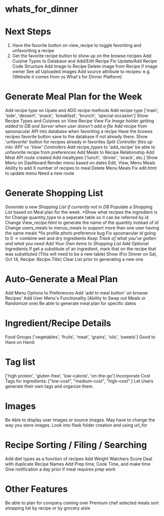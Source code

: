 # whats_for_dinner

# Next Steps
1. Have the favorite button on view_recipe to toggle favoriting and unfavoriting a recipe
2. Get the favorite recipe button to show up on the browse recipes
Add Cuisine Types to Database and Add/Edit Recipe
Fix Update/Add Recipe Code Structure
Add image to Recipe
Delete image from Recipe if image owner
See all Uploaded images
Add source attribute to recipes: e.g.(Website it comes from vs What's for Dinner Platform)

# Generate Meal Plan for the Week
Add recipe type on Upate and ADD recipe methods
Add recipe type ['main', 'side', 'dessert', 'snack', 'breakfast', 'brunch', 'special occasion'] 
Show Recipe Types and Cuisines on View Recipe View
*Fix Image holder getting added to DB and Server when user doesn't add a file*
Add recipe from spoonacular API into database when favoriting a recipe
Have the browse recipes favorite button save to the database if not already there. 
Show 'unfavorite' button for recipes already in favorites
*Split Controller files up into 'API' vs 'View' Controllers*
Add recipe_types to 'add_recipe'
be able to unfavorite recipe from preferences
Add Meals to Recipe Relationship
Add Meal API route created
Add mealtypes ['lunch', 'dinner', 'snack', etc.]
Show Menu on Dashboard
Render menu based on dates
Edit, View, Menu Meals
Ability to add X number of recipes to meal
Delete Menu Meals
Fix edit.html to update menu Need a new route

# Generate Shopping List
*Generate a new Shopping List if currently not in DB*
Populate a Shopping List based on Meal plan for the week. 
*Show what recipes the ingredient is for
Change quantity_type to a seperate table so it can be referred by id
Change View_recipe.html to generate the name of the quantity instead of id
Change users_meals to menus_meals to support more than one user having the same meals
*fix profile photo preference bug
Fix spoonacular id going to 0
-> 
combine wet and dry ingredients
*Keep Track of what you've gotten and what you need*
*Add Your Own items to Shopping List*
Add Optional Ingredients
If get a substitute of an ingredient, mark that on the recipe that was substituted (This will need to be a new table)
Show (For Dinner on Sat, Oct 14, Recipe: *Recipe.Title*)
Clear List prior to generating a new one

# Auto-Generate a Meal Plan
Add Menu Options to Preferences
Add 'add to meal button' on browse Recipes'
Add User Menu's Functionality (Ability to Swap out Meals or Randomize one)
Be able to generate meal plan for specific dates

# Ingredient/Recipe Details
Food Groups ['vegetables', 'fruits', 'meat', 'grains', 'oils', 'sweets']
Good to Have on Hand: 


# Tag list 
['high protein', 'gluten-free', 'low-calorie', 'on-the-go']
Incorporate Cost Tags for ingredients: ["low-cost", "medium-cost", "high-cost" ]
Let Users generate their own tags and organize them. 

# Images
Be Able to display user images or source images. May have to change the way you store images. Look into flask folder creation and using url_for

# Recipe Sorting / Filing / Searching
Add diet types as a function of recipes
Add Weight Watchers Score
Deal with duplicate Recipe Names
Add Prep time, Cook Time, and make time
Give notification a day prior if meal requires prep work

# Other Features
Be able to plan for company coming over
Premium chef selected meals
sort shopping list by recipe or by grocery aisle